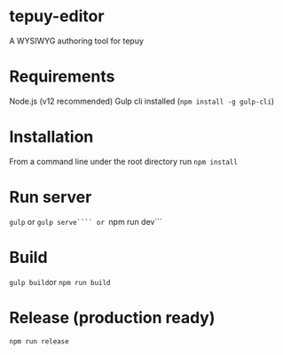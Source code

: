 # tepuy-editor
A WYSIWYG authoring tool for tepuy

# Requirements
Node.js (v12 recommended)
Gulp cli installed (```npm install -g gulp-cli```)

# Installation
From a command line under the root directory run ```npm install```

# Run server
```gulp``` or ```gulp serve```` or ```npm run dev```

# Build

```gulp build```or ```npm run build```

# Release (production ready)

```npm run release```
